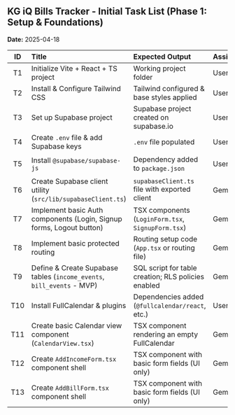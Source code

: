 ## KG iQ Bills Tracker - Initial Task List (Phase 1: Setup & Foundations)

**Date:** 2025-04-18

| ID  | Title                                                                    | Expected Output                                     | Assignee    | Status   | Notes                                      |
| :-: | :----------------------------------------------------------------------- | :-------------------------------------------------- | :---------- | :------- | :----------------------------------------- |
| T1  | Initialize Vite + React + TS project                                     | Working project folder                              | User        | To Do    | Follow README setup                        |
| T2  | Install & Configure Tailwind CSS                                         | Tailwind configured & base styles applied           | User        | To Do    | Follow README setup                        |
| T3  | Set up Supabase project                                                  | Supabase project created on supabase.io             | User        | To Do    | Get URL and Anon Key                       |
| T4  | Create `.env` file & add Supabase keys                                   | `.env` file populated                               | User        | To Do    | Follow README setup                        |
| T5  | Install `@supabase/supabase-js`                                          | Dependency added to `package.json`                  | User        | To Do    | `npm install @supabase/supabase-js`        |
| T6  | Create Supabase client utility (`src/lib/supabaseClient.ts`)             | `supabaseClient.ts` file with exported client       | Gemster     | To Do    | I can provide this code snippet.         |
| T7  | Implement basic Auth components (Login, Signup forms, Logout button)     | TSX components (`LoginForm.tsx`, `SignupForm.tsx`)  | Gemster     | To Do    | UI + basic Supabase auth calls.          |
| T8  | Implement basic protected routing                                        | Routing setup code (`App.tsx` or routing file)      | Gemster     | To Do    | Use React Router; redirect if not logged in. |
| T9  | Define & Create Supabase tables (`income_events`, `bill_events` - MVP) | SQL script for table creation; RLS policies enabled | Gemster     | To Do    | Focus on non-recurring fields for MVP.     |
| T10 | Install FullCalendar & plugins                                         | Dependencies added (`@fullcalendar/react`, etc.)    | User        | To Do    | `npm install ...`                          |
| T11 | Create basic Calendar view component (`CalendarView.tsx`)                | TSX component rendering an empty FullCalendar       | Gemster     | To Do    | Initial setup, no event data yet.        |
| T12 | Create `AddIncomeForm.tsx` component shell                             | TSX component with basic form fields (UI only)      | Gemster     | To Do    | Source, Date, Amount inputs.             |
| T13 | Create `AddBillForm.tsx` component shell                               | TSX component with basic form fields (UI only)      | Gemster     | To Do    | Payee, Date, Amount inputs.              |